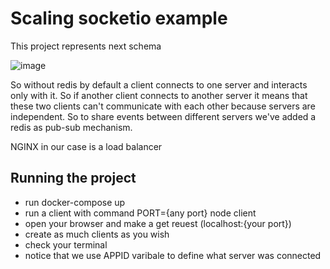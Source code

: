 # Scaling socketio example


This project represents next schema

![image](https://user-images.githubusercontent.com/43002892/113931452-2481bd80-97fb-11eb-84c8-e38365ac91a1.png)

So without redis by default a client connects to one server and interacts only with it. So if another client connects to another server it means that these two clients can't communicate with each other because servers are independent. So to share events between different servers we've added a redis as pub-sub mechanism.

NGINX in our case is a load balancer

## Running the project

- run docker-compose up
- run a client with command PORT={any port} node client
- open your browser and make a get reuest (localhost:{your port})
- create as much clients as you wish
- check your terminal 
- notice that we use APPID varibale to define what server was connected  
